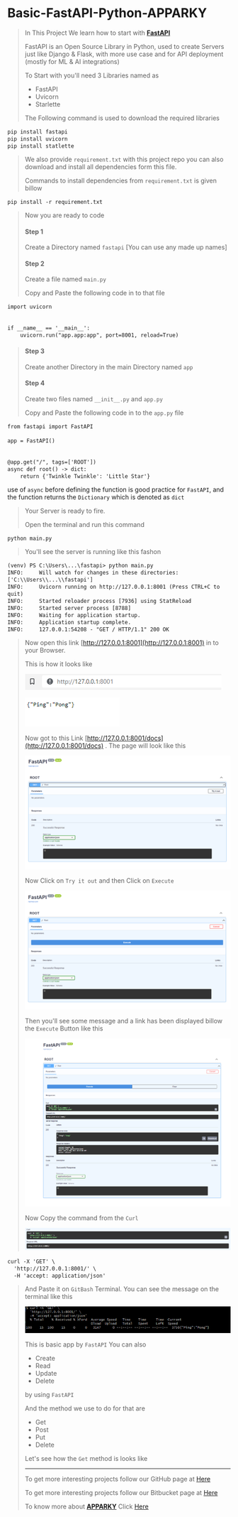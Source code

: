 # Basic-FastAPI-Python-APPARKY

>
> In This Project We learn how to start with [__FastAPI__](https://fastapi.tiangolo.com/lo/)
> 
> FastAPI is an Open Source Library in Python, used to create Servers just like Django & Flask, with more use case and 
> for API deployment (mostly for ML & AI integrations)
> 
> To Start with you'll need 3 Libraries named as
> 
> - FastAPI
> - Uvicorn
> - Starlette
> 
> The Following command is used to download the required libraries
> 
```commandline
pip install fastapi
pip install uvicorn
pip install statlette
```
>
> We also provide `requirement.txt` with this project repo you can also download and install all dependencies form this file.
> 
> Commands to install dependencies from `requirement.txt` is given billow
> 
```commandline
pip install -r requirement.txt

```
> 
> Now you are ready to code
> 
> #### Step 1
> 
> Create a Directory named `fastapi` [You can use any made up names]
>
> #### Step 2
> 
> Create a file named `main.py`
> 
> Copy and Paste the following code in to that file
> 
```commandline
import uvicorn


if __name__ == '__main__':
    uvicorn.run("app.app:app", port=8001, reload=True)

```


>
> #### Step 3
> 
> Create another Directory in the main Directory named `app`
> 
> 
> #### Step 4
> 
> Create two files named `__init__.py` and `app.py`
> 
> Copy and Paste the following code in to the `app.py` file
```commandline
from fastapi import FastAPI

app = FastAPI()


@app.get("/", tags=['ROOT'])
async def root() -> dict:
    return {'Twinkle Twinkle': 'Little Star'}
```

use of `async` before defining the function is good practice for `FastAPI`, and the function returns the `Dictionary` which is denoted as `dict`



>
> 
> Your Server is ready to fire.
> 
> Open the terminal and run this command
```commandline
python main.py
```
>
> You'll see the server is running like this fashon
> 
```commandline
(venv) PS C:\Users\...\fastapi> python main.py
INFO:     Will watch for changes in these directories: ['C:\\Users\\...\\fastapi']
INFO:     Uvicorn running on http://127.0.0.1:8001 (Press CTRL+C to quit)
INFO:     Started reloader process [7936] using StatReload               
INFO:     Started server process [8788]
INFO:     Waiting for application startup.
INFO:     Application startup complete.   
INFO:     127.0.0.1:54208 - "GET / HTTP/1.1" 200 OK

```

> Now open this link [http://127.0.0.1:8001](http://127.0.0.1:8001) in to your Browser.
> 
> This is how it looks like
> 
> [![APIurls](ss/ss.PNG)](https://apparky.vercel.app/)
> 
> [![APIOutPut](ss/ss1.PNG)](https://apparky.vercel.app/)
> 
> 
> Now got to this Link [http://127.0.0.1:8001/docs](http://127.0.0.1:8001/docs) . The page will look like this
> 
> [![DocsWebPage](ss/ss2.PNG)](https://apparky.vercel.app/)
> 
> 
> Now Click on `Try it out` and then Click on `Execute`
> 
> [![TryExecute](ss/ss3.PNG)](https://apparky.vercel.app/)
> 
> Then you'll see some message and a link has been displayed billow the `Execute` Button like this
> 
> [![ExecutedMessage](ss/ss4.PNG)](https://apparky.vercel.app/)
> 
> Now Copy the command from the `Curl`
> 
> [![CurlCommand](ss/ss5.PNG)](https://apparky.vercel.app/)
```commandline
curl -X 'GET' \
  'http://127.0.0.1:8001/' \
  -H 'accept: application/json'
```

> And Paste it on `GitBash` Terminal. You can see the message on the terminal like this
> 
> [![TerminalMessage](ss/ss6.PNG)](https://apparky.vercel.app/)
> 
> 
> This is basic app by `FastAPI`
> You can also
> 
> - Create
> - Read
> - Update
> - Delete
>
> by using `FastAPI`
> 
> And the method we use to do for that are
> 
> - Get
> - Post
> - Put
> - Delete
> 
> 
> Let's see how the `Get` method is looks like
> 
> 
> 
> -------------------
> 
> To get more interesting projects follow our GitHub page at [Here](https://github.com/Apparky)
> 
> To get more interesting projects follow our Bitbucket page at [Here](https://bitbucket.org/apparky-web/workspace/overview)
> 
> To know more about [__APPARKY__](https://apparky.vercel.app/) Click [Here](https://apparky.vercel.app/)



> 
> 
> 